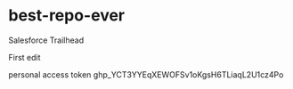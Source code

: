 # best-repo-ever
Salesforce Trailhead

First edit

personal access token
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
